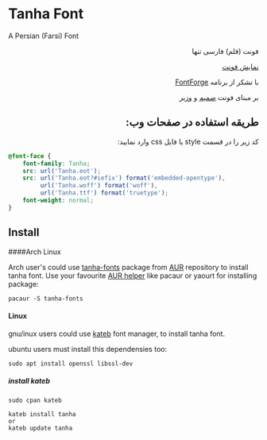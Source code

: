<h1 id="tanha-font">Tanha Font</h1>
<p>A Persian (Farsi) Font</p>
<p dir="rtl">فونت (قلم) فارسی تنها</p>
<p dir="rtl"><a href="http://rastikerdar.github.io/tanha-font/">نمایش فونت</a></p>
<p dir="rtl">با تشکر از برنامه <a href="https://fontforge.github.io">FontForge</a></p>
<p dir="rtl">بر مبنای فونت <a href="http://rastikerdar.github.io/samim-font/" dir="rtl">صمیم</a> و <a href="http://rastikerdar.github.io/vazir-font/" dir="rtl">وزیر</a></p>
<h2 id="-" dir="rtl">طریقه استفاده در صفحات وب:</h2>
<div lang="fa" dir="rtl">
کد زیر را در قسمت style یا فایل css وارد نمایید:
</div>


```css
@font-face {
    font-family: Tanha;
    src: url('Tanha.eot');
    src: url('Tanha.eot?#iefix') format('embedded-opentype'),
         url('Tanha.woff') format('woff'),
         url('Tanha.ttf') format('truetype');
    font-weight: normal;
}
```

## Install
####Arch Linux

Arch user's could use [tanha-fonts](https://aur.archlinux.org/packages/tanha-fonts/) package from [AUR](https://aur.archlinux.org/) repository to install tanha font. Use your favourite [AUR helper](https://wiki.archlinux.org/index.php/AUR_helpers) like pacaur or yaourt for installing package:

```shell
pacaur -S tanha-fonts
```


#### Linux
gnu/inux users could use [kateb](https://github.com/kiamazi/kateb) font manager, to install tanha font.

ubuntu users must install this dependensies too:
```
sudo apt install openssl libssl-dev
````

##### install kateb
```
sudo cpan kateb

kateb install tanha
or
kateb update tanha
```
